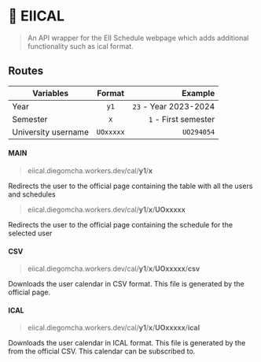 # 📅 EIICAL

> An API wrapper for the EII Schedule webpage which adds additional functionality such as ical format.

## Routes

| Variables           |  Format   |               Example |
| ------------------- | :-------: | --------------------: |
| Year                |   `y1`    | `23` - Year 2023-2024 |
| Semester            |    `x`    |  `1` - First semester |
| University username | `UOxxxxx` |            `UO294054` |

#### MAIN

> eiical.diegomcha.workers.dev/cal/**y1**/**x**

Redirects the user to the official page containing the table with all the users and schedules

> eiical.diegomcha.workers.dev/cal/**y1**/**x**/**UOxxxxx**

Redirects the user to the official page containing the schedule for the selected user

#### CSV

> eiical.diegomcha.workers.dev/cal/**y1**/**x**/**UOxxxxx**/**csv**

Downloads the user calendar in CSV format. This file is generated by the official page.

#### ICAL

> eiical.diegomcha.workers.dev/cal/**y1**/**x**/**UOxxxxx**/**ical**

Downloads the user calendar in ICAL format. This file is generated by the from the official CSV. This calendar can be subscribed to.
